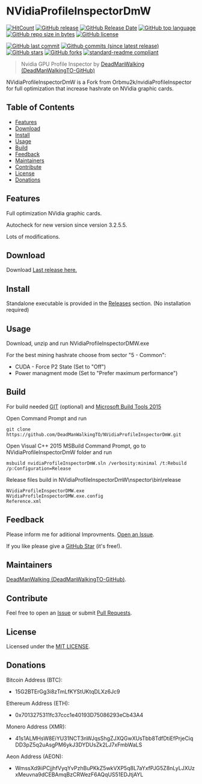 # NVidiaProfileInspectorDmW
[![HitCount](http://hits.dwyl.io/DeadManWalkingTO/NVidiaProfileInspectorDmW.svg)](../../)
[![GitHub release](https://img.shields.io/github/release/DeadManWalkingTO/NVidiaProfileInspectorDmW/all.svg)](../../releases/latest)
[![GitHub Release Date](https://img.shields.io/github/release-date-pre/DeadManWalkingTO/NVidiaProfileInspectorDmW.svg)](../../releases/latest)
[![GitHub top language](https://img.shields.io/github/languages/top/DeadManWalkingTO/NVidiaProfileInspectorDmW.svg)](../../)
[![GitHub repo size in bytes](https://img.shields.io/github/repo-size/DeadManWalkingTO/NVidiaProfileInspectorDmW.svg)](../../)
[![GitHub license](https://img.shields.io/github/license/DeadManWalkingTO/NVidiaProfileInspectorDmW.svg)](./LICENSE)

[![GitHub last commit](https://img.shields.io/github/last-commit/DeadManWalkingTO/NVidiaProfileInspectorDmW.svg)](../../)
[![Github commits (since latest release)](https://img.shields.io/github/commits-since/DeadManWalkingTO/NVidiaProfileInspectorDmW/latest.svg)](../../)
[![GitHub stars](https://img.shields.io/github/stars/DeadManWalkingTO/NVidiaProfileInspectorDmW.svg)](../../stargazers)
[![GitHub forks](https://img.shields.io/github/forks/DeadManWalkingTO/NVidiaProfileInspectorDmW.svg)](../../network)
[![standard-readme compliant](https://img.shields.io/badge/readme%20style-standard-brightgreen.svg)](./README.md)
>Nvidia GPU Profile Inspector by [DeadManWalking (DeadManWalkingTO-GitHub)](https://github.com/DeadManWalkingTO)

NVidiaProfileInspectorDmW is a Fork from Orbmu2k/nvidiaProfileInspector for full optimization that increase hashrate on NVidia graphic cards. 

## Table of Contents
- [Features](#features)
- [Download](#download)
- [Install](#install)
- [Usage](#usage)
- [Build](#build)
- [Feedback](#feedback)
- [Maintainers](#maintainers)
- [Contribute](#contribute)
- [License](#license)
- [Donations](#donations)

## Features
Full optimization NVidia graphic cards.

Autocheck for new version since version 3.2.5.5.

Lots of modifications.

## Download
Download [Last release here.](../../releases/latest)

## Install
Standalone executable is provided in the [Releases](../../releases/latest) section. (No installation required)

## Usage
Download, unzip and run NVidiaProfileInspectorDMW.exe

For the best mining hashrate choose from sector "5 - Common":
* CUDA - Force P2 State (Set to "Off")
* Power managment mode (Set to "Prefer maximum performance")

## Build
For build needed [GIT](https://git-scm.com/downloads) (optional) and [Microsoft Build Tools 2015](https://www.microsoft.com/en-us/download/details.aspx?id=48159)

Open Command Prompt and run 
```
git clone https://github.com/DeadManWalkingTO/NVidiaProfileInspectorDmW.git
```
Open Visual C++ 2015 MSBuild Command Prompt, go to NVidiaProfileInspectorDmW folder and run 
```
msbuild nvidiaProfileInspectorDmW.sln /verbosity:minimal /t:Rebuild /p:Configuration=Release
```
Release files build in NVidiaProfileInspectorDmW\nspector\bin\release
```
NVidiaProfileInspectorDMW.exe
NVidiaProfileInspectorDMW.exe.config
Reference.xml
```

## Feedback
Please inform me for aditional Improvments. [Open an Issue](../../issues).

If you like please give a [GitHub Star](../../stargazers) (it's free!).

## Maintainers
[DeadManWalking (DeadManWalkingTO-GitHub)](https://github.com/DeadManWalkingTO).

## Contribute
Feel free to open an [Issue](../../issues/new) or submit [Pull Requests](../../pulls).

## License
Licensed under the [MIT LICENSE](./LICENSE).

## Donations

Bitcoin Address (BTC):
* 15G2BTErGg3i8zTmLfKYStUKtqDLXz6Jc9

Ethereum Address (ETH):
* 0x7013275311fc37ccc1e40193D75086293eCb43A4

Monero Address (XMR):
* 41s1ALMHsW8EiYU31NCT3nWJqsShgZJXQGwXUsTbb8TdfDtiEfPrjeCiqDD3pZ5q2uAsgPM6ykJ3DYDUsZk2LJ7xFmbWaLS

Aeon Address (AEON):
* WmssXd9iiPCjjhfVyqYvPzhBuPKkZ5wkVXP5q8L7aYxfPJG5Z8nLyLJXUzxMeuvna9dCEBAmqBzCRWezF6AQqUS51EDJtjAYL

